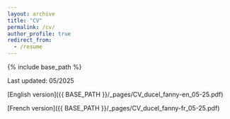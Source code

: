 ```yaml
---
layout: archive
title: "CV"
permalink: /cv/
author_profile: true
redirect_from:
  - /resume
---
```


{% include base_path %}

Last updated: 05/2025

[English version]({{ BASE_PATH }}/_pages/CV_ducel_fanny-en_05-25.pdf)

[French version]({{ BASE_PATH }}/_pages/CV_ducel_fanny-fr_05-25.pdf)
